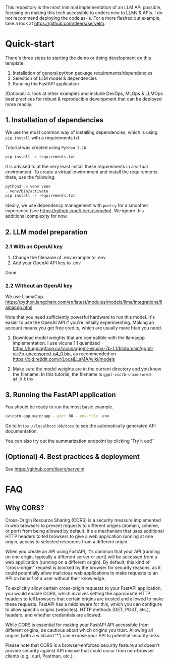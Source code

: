 This repository is the most minimal implementation of an LLM API possible, focusing on making this tech accessible to coders new to LLMs & APIs.
I do not recommend deploying the code as-is. For a more fleshed out example, take a look at https://github.com/tleers/servelm.

# Quick-start

There's three steps to starting the demo or doing development on this template.

1. Installation of general python package requirements/dependencies
2. Selection of LLM model & dependencies
3. Running the FastAPI application

(Optional) 4. look at other examples and include DevOps, MLOps & LLMOps best practices for robust & reproducible development that can be deployed more readily.

## 1. Installation of dependencies

We use the most common way of installing dependencies, which is using `pip install` with a requirements.txt.

Tutorial was created using `Python 3.10`.

```bash
pip install -r requirements.txt
```

It is advised to at the very least install these requirements in a virtual environment. To create a virtual environment and install the requirements there, use the following:
```bash
python3 -m venv venv
. venv/bin/activate
pip install -r requirements.txt
```

Ideally, we use dependency management with `poetry` for a smoother experience (see https://github.com/tleers/servelm). We ignore this additional complexity for now.

## 2. LLM model preparation

### 2.1 **With an OpenAI key**

1. Change the filename of .env.example to .env
2. Add your OpenAI API key to .env

Done.

### 2.2 **Without an OpenAI key**

We use LlamaCpp. 
https://python.langchain.com/en/latest/modules/models/llms/integrations/llamacpp.html

Note that you need sufficiently powerful hardware to run this model. It's easier to use the OpenAI API if you're initially experimenting. Making an account means you get free credits, which are usually more htan you need.

1. Download model weights that are compatible with the llamacpp implementation. 
I use vicuna 1.1 quantized https://huggingface.co/vicuna/ggml-vicuna-7b-1.1/blob/main/ggml-vic7b-uncensored-q4_0.bin, as recommended on https://old.reddit.com/r/LocalLLaMA/wiki/models

2. Make sure the model weights are in the current directory and you know the filename. 
In this tutorial, the filename is `ggml-vic7b-uncensored-q4_0.bins`

## 3. Running the FastAPI application

You should be ready to run the most basic example.
```bash
uvicorn app.main:app --port 80 --env-file .env
```

Go to `https://localhost:80/docs` to see the automatically generated API documentation. 

You can also try out the summarization endpoint by clicking `Try it out!``

## (Optional) 4. Best practices & deployment

See https://github.com/tleers/servelm.

# FAQ

## Why CORS?
Cross-Origin Resource Sharing (CORS) is a security measure implemented in web browsers to prevent requests to different origins (domain, scheme, or port) from being allowed by default. It's a mechanism that uses additional HTTP headers to tell browsers to give a web application running at one origin, access to selected resources from a different origin.

When you create an API using FastAPI, it's common that your API (running on one origin, typically a different server or port) will be accessed from a web application (running on a different origin). By default, this kind of "cross-origin" request is blocked by the browser for security reasons, as it could potentially allow malicious web applications to make requests to an API on behalf of a user without their knowledge.

To explicitly allow certain cross-origin requests to your FastAPI application, you would enable CORS, which involves setting the appropriate HTTP headers to tell browsers that certain origins are trusted and allowed to make these requests. FastAPI has a middleware for this, which you can configure to allow specific origins (websites), HTTP methods (GET, POST, etc.), headers, and whether credentials are allowed.

While CORS is essential for making your FastAPI API accessible from different origins, be cautious about which origins you trust. Allowing all origins (with a wildcard '*') can expose your API to potential security risks.

Please note that CORS is a browser-enforced security feature and doesn't provide security against API misuse that could occur from non-browser clients (e.g., curl, Postman, etc.).